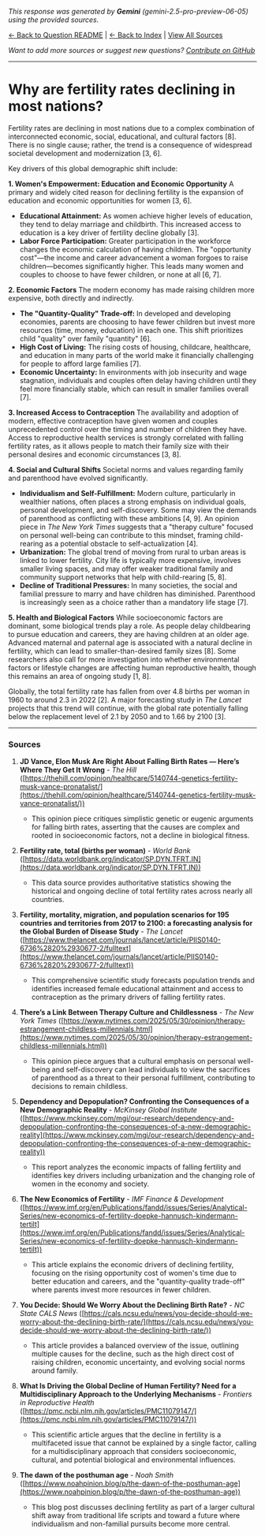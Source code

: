 <!-- 
Generated by: gemini
Model: gemini-2.5-pro-preview-06-05
Prompt type: sources
Tools enabled: False
Generated at: 2025-07-10T21:14:36.697752
-->

*This response was generated by **Gemini** (gemini-2.5-pro-preview-06-05) using the provided sources.*

[← Back to Question README](README.md) | [← Back to Index](../README.md) | [View All Sources](../allsources.md)

*Want to add more sources or suggest new questions? [Contribute on GitHub](https://github.com/justinwest/SuggestedSources)*

---

# Why are fertility rates declining in most nations?

Fertility rates are declining in most nations due to a complex combination of interconnected economic, social, educational, and cultural factors [8]. There is no single cause; rather, the trend is a consequence of widespread societal development and modernization [3, 6].

Key drivers of this global demographic shift include:

**1. Women's Empowerment: Education and Economic Opportunity**
A primary and widely cited reason for declining fertility is the expansion of education and economic opportunities for women [3, 6].

*   **Educational Attainment:** As women achieve higher levels of education, they tend to delay marriage and childbirth. This increased access to education is a key driver of fertility decline globally [3].
*   **Labor Force Participation:** Greater participation in the workforce changes the economic calculation of having children. The "opportunity cost"—the income and career advancement a woman forgoes to raise children—becomes significantly higher. This leads many women and couples to choose to have fewer children, or none at all [6, 7].

**2. Economic Factors**
The modern economy has made raising children more expensive, both directly and indirectly.

*   **The "Quantity-Quality" Trade-off:** In developed and developing economies, parents are choosing to have fewer children but invest more resources (time, money, education) in each one. This shift prioritizes child "quality" over family "quantity" [6].
*   **High Cost of Living:** The rising costs of housing, childcare, healthcare, and education in many parts of the world make it financially challenging for people to afford large families [7].
*   **Economic Uncertainty:** In environments with job insecurity and wage stagnation, individuals and couples often delay having children until they feel more financially stable, which can result in smaller families overall [7].

**3. Increased Access to Contraception**
The availability and adoption of modern, effective contraception have given women and couples unprecedented control over the timing and number of children they have. Access to reproductive health services is strongly correlated with falling fertility rates, as it allows people to match their family size with their personal desires and economic circumstances [3, 8].

**4. Social and Cultural Shifts**
Societal norms and values regarding family and parenthood have evolved significantly.

*   **Individualism and Self-Fulfillment:** Modern culture, particularly in wealthier nations, often places a strong emphasis on individual goals, personal development, and self-discovery. Some may view the demands of parenthood as conflicting with these ambitions [4, 9]. An opinion piece in *The New York Times* suggests that a "therapy culture" focused on personal well-being can contribute to this mindset, framing child-rearing as a potential obstacle to self-actualization [4].
*   **Urbanization:** The global trend of moving from rural to urban areas is linked to lower fertility. City life is typically more expensive, involves smaller living spaces, and may offer weaker traditional family and community support networks that help with child-rearing [5, 8].
*   **Decline of Traditional Pressures:** In many societies, the social and familial pressure to marry and have children has diminished. Parenthood is increasingly seen as a choice rather than a mandatory life stage [7].

**5. Health and Biological Factors**
While socioeconomic factors are dominant, some biological trends play a role. As people delay childbearing to pursue education and careers, they are having children at an older age. Advanced maternal and paternal age is associated with a natural decline in fertility, which can lead to smaller-than-desired family sizes [8]. Some researchers also call for more investigation into whether environmental factors or lifestyle changes are affecting human reproductive health, though this remains an area of ongoing study [1, 8].

Globally, the total fertility rate has fallen from over 4.8 births per woman in 1960 to around 2.3 in 2022 [2]. A major forecasting study in *The Lancet* projects that this trend will continue, with the global rate potentially falling below the replacement level of 2.1 by 2050 and to 1.66 by 2100 [3].

***

### Sources

1.  **JD Vance, Elon Musk Are Right About Falling Birth Rates — Here’s Where They Get It Wrong** - *The Hill* ([https://thehill.com/opinion/healthcare/5140744-genetics-fertility-musk-vance-pronatalist/](https://thehill.com/opinion/healthcare/5140744-genetics-fertility-musk-vance-pronatalist/))
    *   This opinion piece critiques simplistic genetic or eugenic arguments for falling birth rates, asserting that the causes are complex and rooted in socioeconomic factors, not a decline in biological fitness.

2.  **Fertility rate, total (births per woman)** - *World Bank* ([https://data.worldbank.org/indicator/SP.DYN.TFRT.IN](https://data.worldbank.org/indicator/SP.DYN.TFRT.IN))
    *   This data source provides authoritative statistics showing the historical and ongoing decline of total fertility rates across nearly all countries.

3.  **Fertility, mortality, migration, and population scenarios for 195 countries and territories from 2017 to 2100: a forecasting analysis for the Global Burden of Disease Study** - *The Lancet* ([https://www.thelancet.com/journals/lancet/article/PIIS0140-6736%2820%2930677-2/fulltext](https://www.thelancet.com/journals/lancet/article/PIIS0140-6736%2820%2930677-2/fulltext))
    *   This comprehensive scientific study forecasts population trends and identifies increased female educational attainment and access to contraception as the primary drivers of falling fertility rates.

4.  **There’s a Link Between Therapy Culture and Childlessness** - *The New York Times* ([https://www.nytimes.com/2025/05/30/opinion/therapy-estrangement-childless-millennials.html](https://www.nytimes.com/2025/05/30/opinion/therapy-estrangement-childless-millennials.html))
    *   This opinion piece argues that a cultural emphasis on personal well-being and self-discovery can lead individuals to view the sacrifices of parenthood as a threat to their personal fulfillment, contributing to decisions to remain childless.

5.  **Dependency and Depopulation? Confronting the Consequences of a New Demographic Reality** - *McKinsey Global Institute* ([https://www.mckinsey.com/mgi/our-research/dependency-and-depopulation-confronting-the-consequences-of-a-new-demographic-reality](https://www.mckinsey.com/mgi/our-research/dependency-and-depopulation-confronting-the-consequences-of-a-new-demographic-reality))
    *   This report analyzes the economic impacts of falling fertility and identifies key drivers including urbanization and the changing role of women in the economy and society.

6.  **The New Economics of Fertility** - *IMF Finance & Development* ([https://www.imf.org/en/Publications/fandd/issues/Series/Analytical-Series/new-economics-of-fertility-doepke-hannusch-kindermann-tertilt](https://www.imf.org/en/Publications/fandd/issues/Series/Analytical-Series/new-economics-of-fertility-doepke-hannusch-kindermann-tertilt))
    *   This article explains the economic drivers of declining fertility, focusing on the rising opportunity cost of women's time due to better education and careers, and the "quantity-quality trade-off" where parents invest more resources in fewer children.

7.  **You Decide: Should We Worry About the Declining Birth Rate?** - *NC State CALS News* ([https://cals.ncsu.edu/news/you-decide-should-we-worry-about-the-declining-birth-rate/](https://cals.ncsu.edu/news/you-decide-should-we-worry-about-the-declining-birth-rate/))
    *   This article provides a balanced overview of the issue, outlining multiple causes for the decline, such as the high direct cost of raising children, economic uncertainty, and evolving social norms around family.

8.  **What Is Driving the Global Decline of Human Fertility? Need for a Multidisciplinary Approach to the Underlying Mechanisms** - *Frontiers in Reproductive Health* ([https://pmc.ncbi.nlm.nih.gov/articles/PMC11079147/](https://pmc.ncbi.nlm.nih.gov/articles/PMC11079147/))
    *   This scientific article argues that the decline in fertility is a multifaceted issue that cannot be explained by a single factor, calling for a multidisciplinary approach that considers socioeconomic, cultural, and potential biological and environmental influences.

9.  **The dawn of the posthuman age** - *Noah Smith* ([https://www.noahpinion.blog/p/the-dawn-of-the-posthuman-age](https://www.noahpinion.blog/p/the-dawn-of-the-posthuman-age))
    *   This blog post discusses declining fertility as part of a larger cultural shift away from traditional life scripts and toward a future where individualism and non-familial pursuits become more central.
